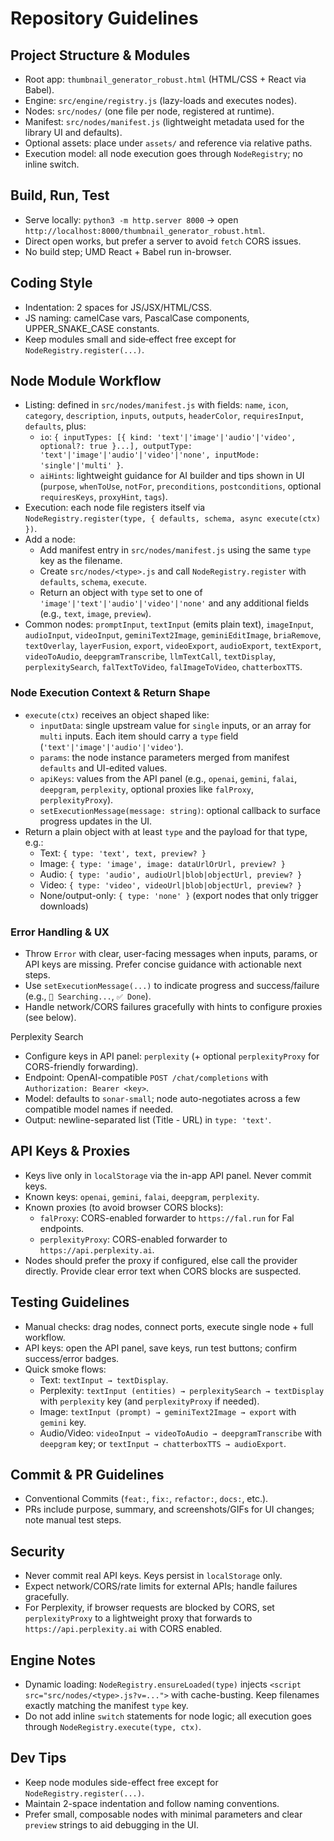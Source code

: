 # Repository Guidelines

## Project Structure & Modules
- Root app: `thumbnail_generator_robust.html` (HTML/CSS + React via Babel).
- Engine: `src/engine/registry.js` (lazy-loads and executes nodes).
- Nodes: `src/nodes/` (one file per node, registered at runtime).
- Manifest: `src/nodes/manifest.js` (lightweight metadata used for the library UI and defaults).
- Optional assets: place under `assets/` and reference via relative paths.
 - Execution model: all node execution goes through `NodeRegistry`; no inline switch.

## Build, Run, Test
- Serve locally: `python3 -m http.server 8000` → open `http://localhost:8000/thumbnail_generator_robust.html`.
- Direct open works, but prefer a server to avoid `fetch` CORS issues.
- No build step; UMD React + Babel run in-browser.

## Coding Style
- Indentation: 2 spaces for JS/JSX/HTML/CSS.
- JS naming: camelCase vars, PascalCase components, UPPER_SNAKE_CASE constants.
- Keep modules small and side‑effect free except for `NodeRegistry.register(...)`.

## Node Module Workflow
- Listing: defined in `src/nodes/manifest.js` with fields: `name`, `icon`, `category`, `description`, `inputs`, `outputs`, `headerColor`, `requiresInput`, `defaults`, plus:
  - `io`: `{ inputTypes: [{ kind: 'text'|'image'|'audio'|'video', optional?: true }...], outputType: 'text'|'image'|'audio'|'video'|'none', inputMode: 'single'|'multi' }`.
  - `aiHints`: lightweight guidance for AI builder and tips shown in UI (`purpose`, `whenToUse`, `notFor`, `preconditions`, `postconditions`, optional `requiresKeys`, `proxyHint`, `tags`).
- Execution: each node file registers itself via `NodeRegistry.register(type, { defaults, schema, async execute(ctx) })`.
- Add a node:
  - Add manifest entry in `src/nodes/manifest.js` using the same `type` key as the filename.
  - Create `src/nodes/<type>.js` and call `NodeRegistry.register` with `defaults`, `schema`, `execute`.
  - Return an object with `type` set to one of `'image'|'text'|'audio'|'video'|'none'` and any additional fields (e.g., `text`, `image`, `preview`).
- Common nodes: `promptInput`, `textInput` (emits plain text), `imageInput`, `audioInput`, `videoInput`, `geminiText2Image`, `geminiEditImage`, `briaRemove`, `textOverlay`, `layerFusion`, `export`, `videoExport`, `audioExport`, `textExport`, `videoToAudio`, `deepgramTranscribe`, `llmTextCall`, `textDisplay`, `perplexitySearch`, `falTextToVideo`, `falImageToVideo`, `chatterboxTTS`.

### Node Execution Context & Return Shape
- `execute(ctx)` receives an object shaped like:
  - `inputData`: single upstream value for `single` inputs, or an array for `multi` inputs. Each item should carry a `type` field (`'text'|'image'|'audio'|'video'`).
  - `params`: the node instance parameters merged from manifest `defaults` and UI-edited values.
  - `apiKeys`: values from the API panel (e.g., `openai`, `gemini`, `falai`, `deepgram`, `perplexity`, optional proxies like `falProxy`, `perplexityProxy`).
  - `setExecutionMessage(message: string)`: optional callback to surface progress updates in the UI.
- Return a plain object with at least `type` and the payload for that type, e.g.:
  - Text: `{ type: 'text', text, preview? }`
  - Image: `{ type: 'image', image: dataUrlOrUrl, preview? }`
  - Audio: `{ type: 'audio', audioUrl|blob|objectUrl, preview? }`
  - Video: `{ type: 'video', videoUrl|blob|objectUrl, preview? }`
  - None/output-only: `{ type: 'none' }` (export nodes that only trigger downloads)

### Error Handling & UX
- Throw `Error` with clear, user-facing messages when inputs, params, or API keys are missing. Prefer concise guidance with actionable next steps.
- Use `setExecutionMessage(...)` to indicate progress and success/failure (e.g., `🔎 Searching...`, `✅ Done`).
- Handle network/CORS failures gracefully with hints to configure proxies (see below).

Perplexity Search
- Configure keys in API panel: `perplexity` (+ optional `perplexityProxy` for CORS-friendly forwarding).
- Endpoint: OpenAI-compatible `POST /chat/completions` with `Authorization: Bearer <key>`.
- Model: defaults to `sonar-small`; node auto-negotiates across a few compatible model names if needed.
- Output: newline-separated list (Title - URL) in `type: 'text'`.

## API Keys & Proxies
- Keys live only in `localStorage` via the in-app API panel. Never commit keys.
- Known keys: `openai`, `gemini`, `falai`, `deepgram`, `perplexity`.
- Known proxies (to avoid browser CORS blocks):
  - `falProxy`: CORS-enabled forwarder to `https://fal.run` for Fal endpoints.
  - `perplexityProxy`: CORS-enabled forwarder to `https://api.perplexity.ai`.
- Nodes should prefer the proxy if configured, else call the provider directly. Provide clear error text when CORS blocks are suspected.

## Testing Guidelines
- Manual checks: drag nodes, connect ports, execute single node + full workflow.
- API keys: open the API panel, save keys, run test buttons; confirm success/error badges.
- Quick smoke flows:
  - Text: `textInput → textDisplay`.
  - Perplexity: `textInput (entities) → perplexitySearch → textDisplay` with `perplexity` key (and `perplexityProxy` if needed).
  - Image: `textInput (prompt) → geminiText2Image → export` with `gemini` key.
  - Audio/Video: `videoInput → videoToAudio → deepgramTranscribe` with `deepgram` key; or `textInput → chatterboxTTS → audioExport`.

## Commit & PR Guidelines
- Conventional Commits (`feat:`, `fix:`, `refactor:`, `docs:`, etc.).
- PRs include purpose, summary, and screenshots/GIFs for UI changes; note manual test steps.

## Security
- Never commit real API keys. Keys persist in `localStorage` only.
- Expect network/CORS/rate limits for external APIs; handle failures gracefully.
 - For Perplexity, if browser requests are blocked by CORS, set `perplexityProxy` to a lightweight proxy that forwards to `https://api.perplexity.ai` with CORS enabled.

## Engine Notes
- Dynamic loading: `NodeRegistry.ensureLoaded(type)` injects `<script src="src/nodes/<type>.js?v=...">` with cache-busting. Keep filenames exactly matching the manifest `type` key.
- Do not add inline `switch` statements for node logic; all execution goes through `NodeRegistry.execute(type, ctx)`.

## Dev Tips
- Keep node modules side-effect free except for `NodeRegistry.register(...)`.
- Maintain 2-space indentation and follow naming conventions.
- Prefer small, composable nodes with minimal parameters and clear `preview` strings to aid debugging in the UI.
